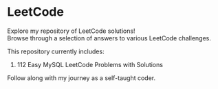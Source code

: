 # LeetCode

Explore my repository of LeetCode solutions!  
Browse through a selection of answers to various LeetCode challenges.

This repository currently includes:

1. 112 Easy MySQL LeetCode Problems with Solutions

Follow along with my journey as a self-taught coder.